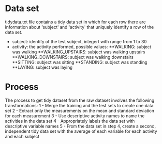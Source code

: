 # Data set
tidydata.txt file contains a tidy data set in which for each row there are information about 'subject' and 'activity' that uniquely identify a row of the data set.
- subject: identify of the test subject, integert with range from 1 to 30
- activity: the activity performed, possible values:
**WALKING: subject was walking
**WALKING_UPSTAIRS: subject was walking upstairs
**WALKING_DOWNSTAIRS: subject was walking downstairs
**SITTING: subject was sitting
**STANDING: subject was standing
**LAYING: subject was laying

# Process
The process to get tidy dataset from the raw dataset involves the following transformations: 
1 - Merge the training and the test sets to create one data set
2 - Extract only the measurements on the mean and standard deviation for each measurement
3 - Use descriptive activity names to name the activities in the data set
4 - Appropriately labels the data set with descriptive variable names
5 - From the data set in step 4, create a second, independent tidy data set with the average of each variable for each activity and each subject
